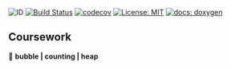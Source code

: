![ID](https://img.shields.io/badge/Кошкина-Ульяна-BA55D3.svg) [![Build Status](https://travis-ci.org/uliana99/coursework_sorts.svg?branch=master)](https://travis-ci.org/uliana99/coursework_sorts) [![codecov](https://codecov.io/gh/uliana99/coursework_sorts/branch/master/graph/badge.svg)](https://codecov.io/gh/uliana99/coursework_sorts) [![License: MIT](https://img.shields.io/badge/License-MIT-EE82EE.svg)](/LICENSE) [![docs: doxygen](https://img.shields.io/badge/doxygen-github.io-00BFFF.svg)](https://uliana99.github.io/coursework_sorts/files.html)

## Coursework 
🚀 **bubble | counting | heap**
